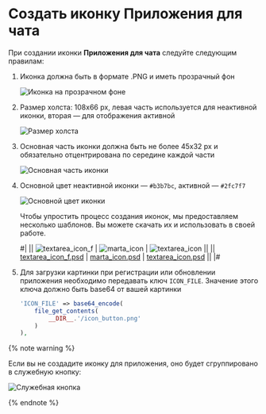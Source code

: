 # Создать иконку Приложения для чата

При создании иконки **Приложения для чата** следуйте следующим правилам:

1. Иконка должна быть в формате .PNG и иметь прозрачный фон
    
    ![Иконка на прозрачном фоне](./_images/icon_template1.png)

2. Размер холста: 108х66 px, левая часть используется для неактивной иконки, вторая — для отображения активной
    
    ![Размер холста](./_images/icon_template2.png)

3. Основная часть иконки должна быть не более 45х32 px и обязательно отцентрирована по середине каждой части
    
    ![Основная часть иконки](./_images/icon_template3.png)

4. Основной цвет неактивной иконки — `#b3b7bc`, активной — `#2fc7f7`
    
    ![Основной цвет иконки](./_images/color.png)

    Чтобы упростить процесс создания иконок, мы предоставляем несколько шаблонов. Вы можете скачать их и использовать в своей работе.

    #|
    || ![textarea_icon_f](./_images/icon_template4.png) | ![marta_icon](./_images/icon_template5.png) | ![textarea_icon](./_images/icon_template6.png) ||
    || [textarea_icon_f.psd](https://dev.1c-bitrix.ru/images/chat_bot/im_app/textarea_icon_f.psd) | [marta_icon.psd](https://dev.1c-bitrix.ru/images/chat_bot/im_app/marta_icon.psd) | [textarea_icon.psd](https://dev.1c-bitrix.ru/images/chat_bot/im_app/textarea_icon.psd) ||
    |#

5. Для загрузки картинки при регистрации или обновлении приложения необходимо передавать ключ `ICON_FILE`. Значение этого ключа должно быть base64 от вашей картинки

    ```php
    'ICON_FILE' => base64_encode(
        file_get_contents(
            __DIR__.'/icon_button.png'
        )
    ),
    ```

{% note warning %}

Если вы не создадите иконку для приложения, оно будет сгруппировано в служебную кнопку:

![Служебная кнопка](./_images/im_apps1.png)

{% endnote %}

